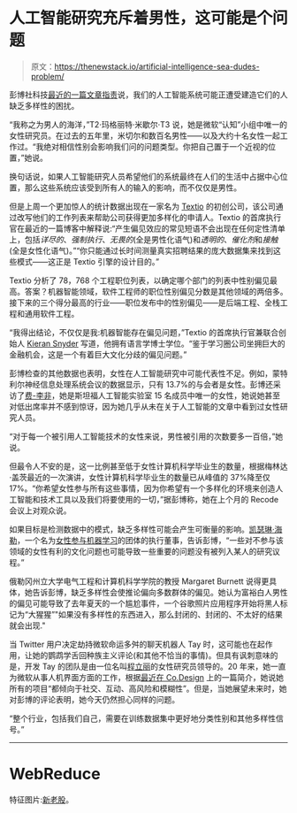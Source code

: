 # 人工智能研究充斥着男性，这可能是个问题

> 原文：<https://thenewstack.io/artificial-intelligence-sea-dudes-problem/>

彭博社科技[最近的一篇文章指责](https://www.bloomberg.com/news/articles/2016-06-23/artificial-intelligence-has-a-sea-of-dudes-problem)说，我们的人工智能系统可能正遭受建造它们的人缺乏多样性的困扰。

“我称之为男人的海洋，”T2·玛格丽特·米歇尔·T3 说，她是微软“认知”小组中唯一的女性研究员。在过去的五年里，米切尔和数百名男性——以及大约十名女性一起工作过。“我绝对相信性别会影响我们问的问题类型。你把自己置于一个近视的位置，”她说。

换句话说，如果人工智能研究人员希望他们的系统最终在人们的生活中占据中心位置，那么这些系统应该受到所有人的输入的影响，而不仅仅是男性。

但是上周一个更加惊人的统计数据出现在一家名为 [Textio](https://textio.com/) 的初创公司，该公司通过改写他们的工作列表来帮助公司获得更加多样化的申请人。Textio 的首席执行官在最近的一篇博客中解释说:“产生偏见效应的常见短语不会出现在任何定性清单上，包括*详尽的*、*强制执行*、*无畏的*(全是男性化语气)和*透明的*、*催化剂*和*接触*(全是女性化语气)。”“你只能通过长时间测量真实招聘结果的庞大数据集来找到这些模式——这正是 Textio 引擎的设计目的。”

Textio 分析了 78，768 个工程职位列表，以确定哪个部门的列表中性别偏见最高。答案？机器智能领域，软件工程师的职位性别偏见分数是其他领域的两倍多。接下来的三个得分最高的行业——职位发布中的性别偏见——是后端工程、全栈工程和通用软件工程。

“我得出结论，不仅仅是我:机器智能存在偏见问题，”Textio 的首席执行官兼联合创始人 [Kieran Snyder](https://textio.com/about-us/kieran-snyder.html) 写道，他拥有语言学博士学位。“鉴于学习圈公司坐拥巨大的金融机会，这是一个有着巨大文化分歧的偏见问题。”

彭博检查的其他数据也表明，女性在人工智能研究中可能代表性不足。例如，蒙特利尔神经信息处理系统会议的数据显示，只有 13.7%的与会者是女性。彭博还采访了[费-李非](https://twitter.com/drfeifei)，她是斯坦福人工智能实验室 15 名成员中唯一的女性，她说她甚至对低出席率并不感到惊讶，因为她几乎从未在关于人工智能的文章中看到过女性研究人员。

“对于每一个被引用人工智能技术的女性来说，男性被引用的次数要多一百倍，”她说。

但最令人不安的是，这一比例甚至低于女性计算机科学毕业生的数量，根据梅林达·盖茨最近的一次演讲，女性计算机科学毕业生的数量已从峰值的 37%降至仅 17%。“你希望女性参与所有这些事情，因为你希望有一个多样化的环境来创造人工智能和技术工具以及我们将要使用的一切，”据彭博称，她在上个月的 Recode 会议上对观众说。

如果目标是检测数据中的模式，缺乏多样性可能会产生可衡量的影响。[凯瑟琳·海勒](http://www2.stat.duke.edu/~kheller/page4.html)，一个名为[女性参与机器学习](http://wimlworkshop.org/)的团体的执行董事，告诉彭博，“一些对不参与该领域的女性有利的文化问题也可能导致一些重要的问题没有被列入某人的研究议程。”

俄勒冈州立大学电气工程和计算机科学学院的教授 Margaret Burnett 说得更具体，她告诉彭博，缺乏多样性会使推论偏向多数群体的偏见。她认为富裕白人男性的偏见可能导致了去年夏天的一个尴尬事件，一个谷歌照片应用程序开始将黑人标记为“大猩猩”"如果没有多样性的东西进入，那么封闭的、封闭的、不太好的结果就会出现."

当 Twitter 用户决定劫持微软命运多舛的聊天机器人 Tay 时，这可能也在起作用，让她的鹦鹉学舌回种族主义评论(和其他不恰当的事情)。但具有讽刺意味的是，开发 Tay 的团队是由一位名叫[程立丽](https://www.microsoft.com/en-us/research/people/lilich/)的女性研究员领导的。20 年来，她一直为微软从事人机界面方面的工作，根据[最近在 Co.Design](http://www.fastcodesign.com/3059301/making-it/meet-the-ex-architect-building-chatbots-at-microsoft-including-that-racist-jerk-ta) 上的一篇简介，她说她所有的项目“都倾向于社交、互动、高风险和模糊性”。但是，当她展望未来时，她对彭博的评论表明，她今天仍然担心同样的问题。

“整个行业，包括我们自己，需要在训练数据集中更好地分类性别和其他多样性信号。”

* * *

# WebReduce

特征图片:[新老股](http://nos.twnsnd.co/image/138864780374)。

<svg xmlns:xlink="http://www.w3.org/1999/xlink" viewBox="0 0 68 31" version="1.1"><title>Group</title> <desc>Created with Sketch.</desc></svg>